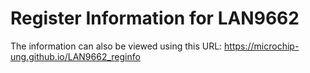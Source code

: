 # Register Information for LAN9662


The information can also be viewed using this URL:
https://microchip-ung.github.io/LAN9662_reginfo
